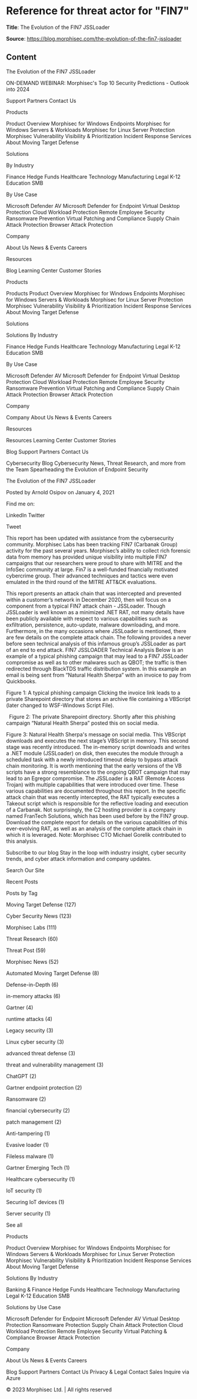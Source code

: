 # Reference for threat actor for "FIN7"

**Title**: The Evolution of the FIN7 JSSLoader

**Source**: https://blog.morphisec.com/the-evolution-of-the-fin7-jssloader

## Content






The Evolution of the FIN7 JSSLoader
















































































ON-DEMAND WEBINAR: Morphisec's Top 10 Security Predictions - Outlook into 2024























Support
Partners
Contact Us













Products

Product Overview
Morphisec for Windows Endpoints
Morphisec for Windows Servers & Workloads
Morphisec for Linux Server Protection
Morphisec Vulnerability Visibility & Prioritization
Incident Response Services
About Moving Target Defense

Solutions

By Industry

Finance
Hedge Funds
Healthcare
Technology
Manufacturing
Legal
K-12 Education
SMB

By Use Case

Microsoft Defender AV
Microsoft Defender for Endpoint
Virtual Desktop Protection
Cloud Workload Protection
Remote Employee Security
Ransomware Prevention
Virtual Patching and Compliance
Supply Chain Attack Protection
Browser Attack Protection


Company

About Us
News & Events
Careers

Resources

Blog
Learning Center
Customer Stories 




































Products

Products
Product Overview
Morphisec for Windows Endpoints
Morphisec for Windows Servers & Workloads
Morphisec for Linux Server Protection
Morphisec Vulnerability Visibility & Prioritization
Incident Response Services
About Moving Target Defense

Solutions

Solutions
By Industry

Finance
Hedge Funds
Healthcare
Technology
Manufacturing
Legal
K-12 Education
SMB

By Use Case

Microsoft Defender AV
Microsoft Defender for Endpoint
Virtual Desktop Protection
Cloud Workload Protection
Remote Employee Security
Ransomware Prevention
Virtual Patching and Compliance
Supply Chain Attack Protection
Browser Attack Protection


Company

Company
About Us
News & Events
Careers

Resources

Resources
Learning Center
Customer Stories 

Blog
Support
Partners
Contact Us



































Cybersecurity Blog
Cybersecurity News, Threat Research, and more from the Team Spearheading the Evolution of Endpoint Security






















The Evolution of the FIN7 JSSLoader

Posted by
Arnold Osipov on January 4, 2021

Find me on:

LinkedIn
Twitter 










Tweet
















This report has been updated with assistance from the cybersecurity community.
Morphisec Labs has been tracking FIN7 (Carbanak Group) activity for the past several years. Morphisec’s ability to collect rich forensic data from memory has provided unique visibility into multiple FIN7 campaigns that our researchers were proud to share with MITRE and the InfoSec community at large. Fin7 is a well-funded financially motivated cybercrime group. Their advanced techniques and tactics were even emulated in the third round of the MITRE ATT&CK evaluations.

This report presents an attack chain that was intercepted and prevented within a customer’s network in December 2020, then will focus on a component from a typical FIN7 attack chain - JSSLoader. Though JSSLoader is well known as a minimized .NET RAT, not many details have been publicly available with respect to various capabilities such as exfiltration, persistence, auto-update, malware downloading, and more. Furthermore, in the many occasions where JSSLoader is mentioned, there are few details on the complete attack chain. The following provides a never before seen technical analysis of this infamous group’s JSSLoader as part of an end to end attack.
FIN7 JSSLOADER Technical Analysis
Below is an example of a typical phishing campaign that may lead to a FIN7 JSSLoader compromise as well as to other malwares such as QBOT; the traffic is then redirected through BlackTDS traffic distribution system. In this example an email is being sent from “Natural Health Sherpa” with an invoice to pay from Quickbooks.

Figure 1: A typical phishing campaign
Clicking the invoice link leads to a private Sharepoint directory that stores an archive file containing a VBScript (later changed to WSF-Windows Script File).

 
Figure 2: The private Sharepoint directory.
Shortly after this phishing campaign “Natural Health Sherpa” posted this on social media.

Figure 3: Natural Health Sherpa's message on social media.
This VBScript downloads and executes the next stage’s VBScript in memory. This second stage was recently introduced. The in-memory script downloads and writes a .NET module (JSSLoader) on disk, then executes the module through a scheduled task with a newly introduced timeout delay to bypass attack chain monitoring.
It is worth mentioning that the early versions of the VB scripts have a strong resemblance to the ongoing QBOT campaign that may lead to an Egregor compromise.
The JSSLoader is a RAT (Remote Access Trojan) with multiple capabilities that were introduced over time. These various capabilities are documented throughout this report. In the specific attack chain that was recently intercepted, the RAT typically executes a Takeout script which is responsible for the reflective loading and execution of a Carbanak.
Not surprisingly, the C2 hosting provider is a company named FranTech Solutions, which has been used before by the FIN7 group.
Download the complete report for details on the various capabilities of this ever-evolving RAT, as well as an analysis of the complete attack chain in which it is leveraged.
Note: Morphisec CTO Michael Gorelik contributed to this analysis.















Subscribe to our blog
Stay in the loop with industry insight, cyber security trends, and cyber attack information and company updates.






























Search Our Site





























Recent Posts














Posts by Tag



Moving Target Defense (127)


Cyber Security News (123)


Morphisec Labs (111)


Threat Research (60)


Threat Post (59)


Morphisec News (52)


Automated Moving Target Defense (8)


Defense-in-Depth (6)


in-memory attacks (6)


Gartner (4)


runtime attacks (4)


Legacy security (3)


Linux cyber security (3)


advanced threat defense (3)


threat and vulnerability management (3)


ChatGPT (2)


Gartner endpoint protection (2)


Ransomware (2)


financial cybersecurity (2)


patch management (2)


Anti-tampering (1)


Evasive loader (1)


Fileless malware (1)


Gartner Emerging Tech (1)


Healthcare cybersecurity (1)


IoT security (1)


Securing IoT devices (1)


Server security (1)


See all



























Products

Product Overview
Morphisec for Windows Endpoints
Morphisec for Windows Servers & Workloads
Morphisec for Linux Server Protection
Morphisec Vulnerability Visibility & Prioritization
Incident Response Services
About Moving Target Defense

Solutions By Industry

Banking & Finance
Hedge Funds
Healthcare
Technology
Manufacturing
Legal
K-12 Education
SMB

Solutions by Use Case

Microsoft Defender for Endpoint
Microsoft Defender AV
Virtual Desktop Protection
Ransomware Protection
Supply Chain Attack Protection
Cloud Workload Protection
Remote Employee Security
Virtual Patching & Compliance
Browser Attack Protection







Company

About Us
News & Events
Careers

Blog
Support
Partners
Contact Us
Privacy & Legal
Contact Sales
Inquire via Azure














© 2023 Morphisec Ltd. | All rights reserved































































